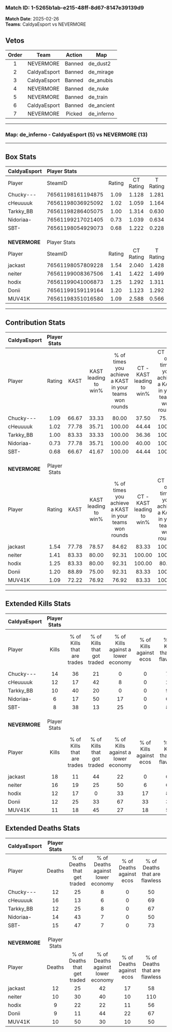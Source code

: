 ### Match ID: 1-5265b1ab-e215-48ff-8d67-8147e39139d9  
**Match Date**: 2025-02-26  
**Teams**: CaldyaEsport vs NEVERMORE  

## Vetos  

| Order | Team | Action | Map |
| :---: | :--: | :----: | --- |
| 1 | NEVERMORE | Banned | de_dust2 |
| 2 | CaldyaEsport | Banned | de_mirage |
| 3 | CaldyaEsport | Banned | de_anubis |
| 4 | NEVERMORE | Banned | de_nuke |
| 5 | NEVERMORE | Banned | de_train |
| 6 | CaldyaEsport | Banned | de_ancient |
| 7 | NEVERMORE | Picked | de_inferno |

---  

### **Map**: de_inferno - CaldyaEsport (5) vs NEVERMORE (13)  
---  

## Box Stats  

| **CaldyaEsport** | Player Stats      |        |           |          |       |       |       |         |        |      |     |
| :- | :- | :-: | :-: | :-: | :-: | :-: | :-: | :-: | :-: | :-: | :-: |
| Player           | SteamID           | Rating | CT Rating | T Rating | KAST  |  ADR  | Kills | Assists | Deaths | K/D  | HS% |
| Chucky---        | 76561198161194875 |  1.09  |   1.128   |  1.281   | 66.67 | 65.1  |  14   |    3    |   12   | 1.17 | 50  |
| cHeuuuuk         | 76561198036925092 |  1.02  |   1.059   |  1.164   | 77.78 | 83.7  |  12   |    4    |   16   | 0.75 | 75  |
| Tarkky_BB        | 76561198286405075 |  1.00  |   1.314   |  0.630   | 83.33 | 58.2  |  10   |    3    |   12   | 0.83 | 40  |
| Nidoriaa-        | 76561199217021405 |  0.73  |   1.039   |  0.634   | 77.78 | 62.7  |   6   |    4    |   14   | 0.43 | 33  |
| SBT-             | 76561198054929073 |  0.68  |   1.222   |  0.228   | 66.67 | 52.4  |   8   |    5    |   15   | 0.53 | 25  |
|                  |                   |        |           |          |       |       |       |         |        |      |     |
|                  |                   |        |           |          |       |       |       |         |        |      |     |
|                  |                   |        |           |          |       |       |       |         |        |      |     |
| **NEVERMORE**    | Player Stats      |        |           |          |       |       |       |         |        |      |     |
| Player           | SteamID           | Rating | CT Rating | T Rating | KAST  |  ADR  | Kills | Assists | Deaths | K/D  | HS% |
| jackast          | 76561198057809228 |  1.54  |   2.040   |  1.428   | 77.78 | 116.8 |  18   |    5    |   12   | 1.50 | 55  |
| neiter           | 76561199008367506 |  1.41  |   1.422   |  1.499   | 83.33 | 81.5  |  16   |    2    |   10   | 1.60 | 62  |
| hodix            | 76561199041006873 |  1.25  |   1.292   |  1.311   | 83.33 | 69.3  |  12   |    8    |   9    | 1.33 | 58  |
| Donii            | 76561199159119164 |  1.20  |   1.123   |  1.292   | 88.89 | 50.5  |  12   |    4    |   9    | 1.33 | 50  |
| MUV41K           | 76561198351016580 |  1.09  |   2.588   |  0.566   | 72.22 | 79.2  |  11   |    3    |   10   | 1.10 | 72  |
---  

## Contribution Stats  

| **CaldyaEsport** | Player Stats |       |                      |                                                        |                           |                                                             |                          |                                                            |
| :- | :-: | :-: | :-: | :-: | :-: | :-: | :-: | :-: |
| Player           |    Rating    | KAST  | KAST leading to win% | % of times you achieve a KAST in your teams won rounds | CT - KAST leading to win% | CT - % of times you achieve a KAST in your teams won rounds | T - KAST leading to win% | T - % of times you achieve a KAST in your teams won rounds |
| Chucky---        |     1.09     | 66.67 |        33.33         |                         80.00                          |           37.50           |                            75.00                            |          25.00           |                           100.00                           |
| cHeuuuuk         |     1.02     | 77.78 |        35.71         |                         100.00                         |           44.44           |                           100.00                            |          20.00           |                           100.00                           |
| Tarkky_BB        |     1.00     | 83.33 |        33.33         |                         100.00                         |           36.36           |                           100.00                            |          25.00           |                           100.00                           |
| Nidoriaa-        |     0.73     | 77.78 |        35.71         |                         100.00                         |           40.00           |                           100.00                            |          25.00           |                           100.00                           |
| SBT-             |     0.68     | 66.67 |        41.67         |                         100.00                         |           44.44           |                           100.00                            |          33.33           |                           100.00                           |
|                  |              |       |                      |                                                        |                           |                                                             |                          |                                                            |
|                  |              |       |                      |                                                        |                           |                                                             |                          |                                                            |
|                  |              |       |                      |                                                        |                           |                                                             |                          |                                                            |
| **NEVERMORE**    | Player Stats |       |                      |                                                        |                           |                                                             |                          |                                                            |
| Player           |    Rating    | KAST  | KAST leading to win% | % of times you achieve a KAST in your teams won rounds | CT - KAST leading to win% | CT - % of times you achieve a KAST in your teams won rounds | T - KAST leading to win% | T - % of times you achieve a KAST in your teams won rounds |
| jackast          |     1.54     | 77.78 |        78.57         |                         84.62                          |           83.33           |                           100.00                            |          75.00           |                           75.00                            |
| neiter           |     1.41     | 83.33 |        80.00         |                         92.31                          |          100.00           |                           100.00                            |          70.00           |                           87.50                            |
| hodix            |     1.25     | 83.33 |        80.00         |                         92.31                          |          100.00           |                            80.00                            |          72.73           |                           100.00                           |
| Donii            |     1.20     | 88.89 |        75.00         |                         92.31                          |           83.33           |                           100.00                            |          70.00           |                           87.50                            |
| MUV41K           |     1.09     | 72.22 |        76.92         |                         76.92                          |           83.33           |                           100.00                            |          71.43           |                           62.50                            |
---  

## Extended Kills Stats  

| **CaldyaEsport** | Player Stats |                            |                            |                                    |                         |                              |                                 |                                       |                    |           |
| :- | :-: | :-: | :-: | :-: | :-: | :-: | :-: | :-: | :-: | :-: |
| Player           |    Kills     | % of Kills that are trades | % of Kills that got traded | % of Kills against a lower economy | % of Kills against ecos | % of Kills that are flawless | % of Kills that are close duels | % of Kills that are assisted by flash | Pistol Round Kills | AWP Kills |
| Chucky---        |      14      |             36             |             21             |                 0                  |            0            |              71              |                7                |                   0                   |         0          |     2     |
| cHeuuuuk         |      12      |             17             |             42             |                 8                  |            0            |              25              |               17                |                   0                   |         0          |     0     |
| Tarkky_BB        |      10      |             40             |             20             |                 0                  |            0            |              90              |                0                |                  10                   |         2          |     0     |
| Nidoriaa-        |      6       |             17             |             50             |                 17                 |            0            |              67              |                0                |                   0                   |         0          |     0     |
| SBT-             |      8       |             38             |             13             |                 25                 |            0            |              88              |                0                |                   0                   |         1          |     0     |
|                  |              |                            |                            |                                    |                         |                              |                                 |                                       |                    |           |
|                  |              |                            |                            |                                    |                         |                              |                                 |                                       |                    |           |
|                  |              |                            |                            |                                    |                         |                              |                                 |                                       |                    |           |
| **NEVERMORE**    | Player Stats |                            |                            |                                    |                         |                              |                                 |                                       |                    |           |
| Player           |    Kills     | % of Kills that are trades | % of Kills that got traded | % of Kills against a lower economy | % of Kills against ecos | % of Kills that are flawless | % of Kills that are close duels | % of Kills that are assisted by flash | Pistol Round Kills | AWP Kills |
| jackast          |      18      |             11             |             44             |                 22                 |            0            |              67              |               11                |                   6                   |         2          |     0     |
| neiter           |      16      |             19             |             25             |                 50                 |            6            |              69              |                6                |                   6                   |         3          |     0     |
| hodix            |      12      |             17             |             0              |                 33                 |           17            |              83              |                0                |                   0                   |         2          |     3     |
| Donii            |      12      |             25             |             33             |                 67                 |           33            |              33              |               33                |                  17                   |         0          |     0     |
| MUV41K           |      11      |             18             |             45             |                 27                 |           18            |              55              |                9                |                   9                   |         3          |     0     |
## Extended Deaths Stats  

| **CaldyaEsport** | Player Stats |                             |                                   |                          |                               |                            |                           |               |
| :- | :-: | :-: | :-: | :-: | :-: | :-: | :-: | :-: |
| Player           |    Deaths    | % of Deaths that get traded | % of Deaths against lower economy | % of Deaths against ecos | % of Deaths that are flawless | % of Deaths that are close | % of Deaths while blinded | Deaths to AWP |
| Chucky---        |      12      |             25              |                 8                 |            0             |              50               |             0              |             8             |       1       |
| cHeuuuuk         |      16      |             13              |                 6                 |            0             |              69               |             13             |             6             |       0       |
| Tarkky_BB        |      12      |             25              |                 8                 |            0             |              67               |             8              |             0             |       2       |
| Nidoriaa-        |      14      |             43              |                 7                 |            0             |              50               |             29             |             7             |       0       |
| SBT-             |      15      |             47              |                 7                 |            0             |              73               |             7              |            13             |       0       |
|                  |              |                             |                                   |                          |                               |                            |                           |               |
|                  |              |                             |                                   |                          |                               |                            |                           |               |
|                  |              |                             |                                   |                          |                               |                            |                           |               |
| **NEVERMORE**    | Player Stats |                             |                                   |                          |                               |                            |                           |               |
| Player           |    Deaths    | % of Deaths that get traded | % of Deaths against lower economy | % of Deaths against ecos | % of Deaths that are flawless | % of Deaths that are close | % of Deaths while blinded | Deaths to AWP |
| jackast          |      12      |             25              |                42                 |            17            |              58               |             17             |             0             |       1       |
| neiter           |      10      |             30              |                40                 |            10            |              110              |             0              |             0             |       0       |
| hodix            |      9       |             22              |                22                 |            11            |              56               |             11             |            11             |       0       |
| Donii            |      9       |             11              |                44                 |            22            |              67               |             0              |             0             |       0       |
| MUV41K           |      10      |             50              |                30                 |            10            |              50               |             0              |             0             |       1       |
